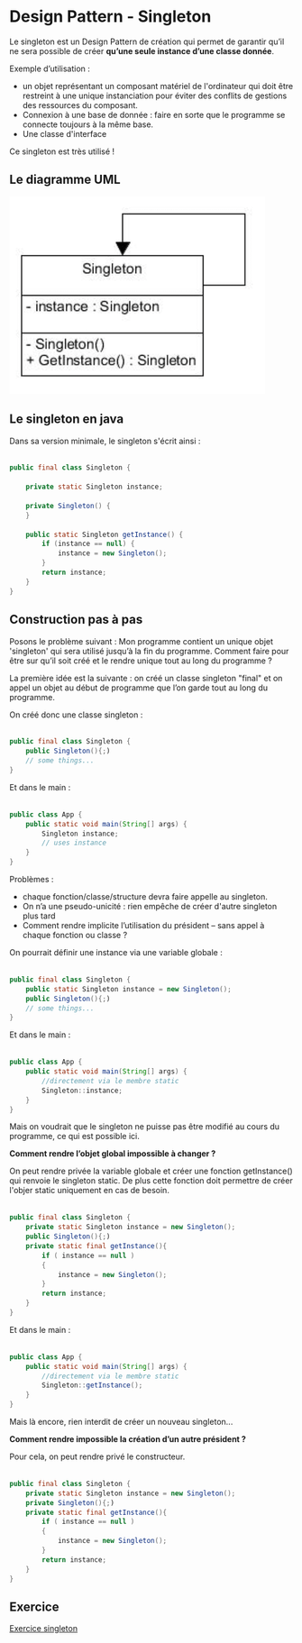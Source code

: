 # Design Pattern - Singleton

Le singleton est un Design Pattern de création qui permet de garantir qu’il ne sera possible de créer **qu’une seule instance d’une classe donnée**. 

Exemple d’utilisation : 
* un objet représentant un composant matériel de l'ordinateur qui doit être restreint à une unique instanciation pour éviter des conflits de gestions des ressources du composant.
* Connexion à une base de donnée : faire en sorte que le programme se connecte toujours à la même base.
* Une classe d'interface

Ce singleton est très utilisé ! 

## Le diagramme UML

![](./img/designPattern_singleton.png)

## Le singleton en java

Dans sa version minimale, le singleton s'écrit ainsi :

``` java

public final class Singleton {

    private static Singleton instance;

    private Singleton() {
    }

    public static Singleton getInstance() {
        if (instance == null) {
            instance = new Singleton();
        }
        return instance;
    }
}
``` 

## Construction pas à pas

Posons le problème suivant : Mon programme contient un unique objet 'singleton' qui sera utilisé jusqu’à la fin du programme. Comment faire pour être sur qu’il soit créé et le rendre unique tout au long du programme ?

La première idée est la suivante : on créé un classe singleton "final" et on appel un objet au début de programme que l’on garde tout au long du programme.

On créé donc une classe singleton :

``` java

public final class Singleton {
    public Singleton(){;)
    // some things...
}

```

Et dans le main :

``` java

public class App {
	public static void main(String[] args) {
        Singleton instance;
        // uses instance
    }
}

```
Problèmes :
* chaque fonction/classe/structure devra faire appelle au singleton.
* On n’a une pseudo-unicité : rien empêche de créer d'autre singleton plus tard
* Comment rendre implicite l’utilisation du président – sans appel à chaque fonction ou classe ?

On pourrait définir une instance via une variable globale :

``` java

public final class Singleton {
    public static Singleton instance = new Singleton();
    public Singleton(){;)
    // some things...
}

```
Et dans le main :

``` java

public class App {
	public static void main(String[] args) {
        //directement via le membre static
        Singleton::instance;
    }
}

```
Mais on voudrait que le singleton ne puisse pas être modifié au cours du programme, ce qui est possible ici.

**Comment rendre l’objet global impossible à changer ?**

On peut rendre privée la variable globale et créer une fonction getInstance() qui renvoie le singleton static. De plus cette fonction doit permettre de créer l'objer static uniquement en cas de besoin.


``` java

public final class Singleton {
    private static Singleton instance = new Singleton();
    public Singleton(){;)
    private static final getInstance(){
        if ( instance == null )
        {
            instance = new Singleton();
        }
        return instance;
    }
}

```
Et dans le main :

``` java

public class App {
	public static void main(String[] args) {
        //directement via le membre static
        Singleton::getInstance();
    }
}

```
Mais là encore, rien interdit de créer un nouveau singleton...

**Comment rendre impossible la création d’un autre président ?**

Pour cela, on peut rendre privé le constructeur.

``` java

public final class Singleton {
    private static Singleton instance = new Singleton();
    private Singleton(){;)
    private static final getInstance(){
        if ( instance == null )
        {
            instance = new Singleton();
        }
        return instance;
    }
}

```


## Exercice

[Exercice singleton](../Exercices/3.DesignPattern/singleton/README.md)
